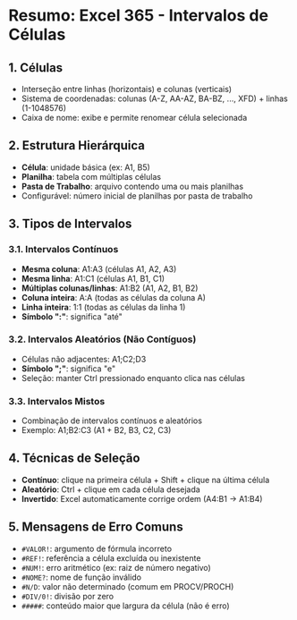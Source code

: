 # Resumo: Excel 365 - Intervalos de Células

## 1. Células
- Interseção entre linhas (horizontais) e colunas (verticais)
- Sistema de coordenadas: colunas (A-Z, AA-AZ, BA-BZ, ..., XFD) + linhas (1-1048576)
- Caixa de nome: exibe e permite renomear célula selecionada

## 2. Estrutura Hierárquica
- **Célula**: unidade básica (ex: A1, B5)
- **Planilha**: tabela com múltiplas células
- **Pasta de Trabalho**: arquivo contendo uma ou mais planilhas
- Configurável: número inicial de planilhas por pasta de trabalho

## 3. Tipos de Intervalos

### 3.1. Intervalos Contínuos
- **Mesma coluna**: A1:A3 (células A1, A2, A3)
- **Mesma linha**: A1:C1 (células A1, B1, C1)
- **Múltiplas colunas/linhas**: A1:B2 (A1, A2, B1, B2)
- **Coluna inteira**: A:A (todas as células da coluna A)
- **Linha inteira**: 1:1 (todas as células da linha 1)
- **Símbolo ":"**: significa "até"

### 3.2. Intervalos Aleatórios (Não Contíguos)
- Células não adjacentes: A1;C2;D3
- **Símbolo ";"**: significa "e"
- Seleção: manter Ctrl pressionado enquanto clica nas células

### 3.3. Intervalos Mistos
- Combinação de intervalos contínuos e aleatórios
- Exemplo: A1;B2:C3 (A1 + B2, B3, C2, C3)

## 4. Técnicas de Seleção
- **Contínuo**: clique na primeira célula + Shift + clique na última célula
- **Aleatório**: Ctrl + clique em cada célula desejada
- **Invertido**: Excel automaticamente corrige ordem (A4:B1 → A1:B4)

## 5. Mensagens de Erro Comuns
- `#VALOR!`: argumento de fórmula incorreto
- `#REF!`: referência a célula excluída ou inexistente
- `#NUM!`: erro aritmético (ex: raiz de número negativo)
- `#NOME?`: nome de função inválido
- `#N/D`: valor não determinado (comum em PROCV/PROCH)
- `#DIV/0!`: divisão por zero
- `#####`: conteúdo maior que largura da célula (não é erro)